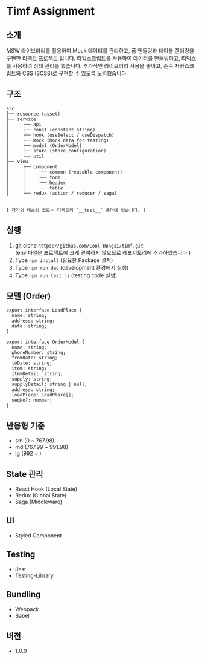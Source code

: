 # Timf Assignment

## 소개

MSW 라이브러리를 활용하여 Mock 데이터를 관리하고, 폼 핸들링과 테이블 렌더링을 구현한 리액트 프로젝트 입니다. 타입스크립트를 사용하여 데이터를 핸들링하고, 리덕스를 사용하여 상태 관리를 했습니다. 추가적인 라이브러리 사용을 줄이고, 순수 자바스크립트와 CSS (SCSS)로 구현할 수 있도록 노력했습니다.

## 구조

```
src
├── resource (asset)
├── service
│     ├── api
│     ├── const (constant string)
│     ├── hook (useSelect / useDispatch)
│     ├── mock (mock data for testing)
│     ├── model (OrderModel)
│     ├── store (store configuration)
│     └── util
├── view
│     ├── component
│     │     ├── common (reusable component)
│     │     ├── form
│     │     ├── header
│     │     └── table
│     └── redux (action / reducer / saga)


[ 각각의 테스팅 코드는 디렉토리 `__test__` 폴더에 있습니다. ]
```

## 실행

1. git clone `https://github.com/Cool-Hongsi/timf.git`  
   (env 파일은 프로젝트에 크게 관여하지 않으므로 레포지토리에 추가하였습니다.)
2. Type `npm install` (필요한 Package 설치)
3. Type `npm run dev` (development 환경에서 실행)
4. Type `npm run test:ci` (testing code 실행)

## 모델 (Order)

```
export interface LoadPlace {
  name: string;
  address: string;
  date: string;
}

export interface OrderModel {
  name: string;
  phoneNumber: string;
  fromDate: string;
  toDate: string;
  item: string;
  itemDetail: string;
  supply: string;
  supplyDetail: string | null;
  address: string;
  loadPlace: LoadPlace[];
  seqNo?: number;
}
```

## 반응형 기준

- sm (0 ~ 767.98)
- md (767.99 ~ 991.98)
- lg (992 ~ )

## State 관리

- React Hook (Local State)
- Redux (Global State)
- Saga (Middleware)

## UI

- Styled Component

## Testing

- Jest
- Testing-Library

## Bundling

- Webpack
- Babel

## 버전

- 1.0.0
